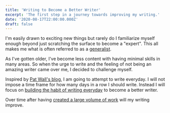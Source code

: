 ```yaml
---
title: 'Writing to Become a Better Writer'
excerpt: 'The first step in a journey towards improving my writing.'
date: '2020-08-17T22:00:00.000Z'
draft: false
---
```


I'm easily drawn to exciting new things but rarely do I familiarize myself enough beyond just scratching the surface to become a "expert". This all makes me what is often referred to as a [generalist](https://medium.com/@jchyip/why-t-shaped-people-e8706198e437).

As I've gotten older, I've become less content with having minimal skills in many areas. So when the urge to write and the feeling of not being an amazing writer came over me, I decided to challenge myself.

Inspired by [Pat Wall's blog](https://patwalls.com), I am going to attempt to write everyday. I will not impose a time frame for how many days in a row I should write. Instead I will focus on [building the habit of writing everyday](https://jamesclear.com/repetitions) to become a better writer.

Over time after having [created a large volume of work](../advice-for-beginners) will my writing improve.
